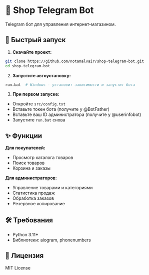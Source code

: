 # 🛒 Shop Telegram Bot

Telegram бот для управления интернет-магазином.

## 🚀 Быстрый запуск

1. **Скачайте проект:**
```bash
git clone https://github.com/notamalvair/shop-telegram-bot.git
cd shop-telegram-bot
```

2. **Запустите автоустановку:**
```bash
run.bat  # Windows - установит зависимости и запустит бота
```

3. **При первом запуске:**
- Откройте `src/config.txt`
- Вставьте токен бота (получите у @BotFather)
- Вставьте ваш ID администратора (получите у @userinfobot)
- Запустите `run.bat` снова

## ✨ Функции

**Для покупателей:**
- Просмотр каталога товаров
- Поиск товаров
- Корзина и заказы

**Для администраторов:**
- Управление товарами и категориями
- Статистика продаж
- Обработка заказов
- Резервное копирование

## 🛠️ Требования

- Python 3.11+
- Библиотеки: aiogram, phonenumbers

## 📄 Лицензия

MIT License